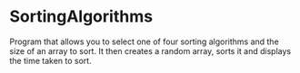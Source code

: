 # SortingAlgorithms
Program that allows you to select one of four sorting algorithms and the size of an array to sort. It then creates a random array, sorts it and displays the time taken to sort.
